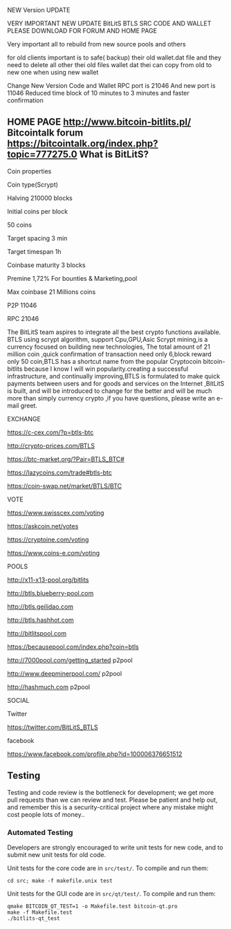NEW Version UPDATE

VERY IMPORTANT NEW UPDATE BitLitS BTLS
SRC CODE AND WALLET PLEASE DOWNLOAD FOR FORUM AND HOME PAGE


Very important all to rebuild from new source pools and others


for old clients important is to safe( backup) their old wallet.dat file
and they need to delete all other thei old files
wallet dat thei can copy from old to new one when using new wallet



Change New Version Code and Wallet
RPC port is 21046 And new port is 11046
Reduced time block of 10 minutes to 3 minutes and faster confirmation




HOME PAGE http://www.bitcoin-bitlits.pl/
Bitcointalk forum https://bitcointalk.org/index.php?topic=777275.0
What is BitLitS?
----------------

Coin properties

Coin type(Scrypt)

Halving 210000 blocks

Initial coins per block

50 coins

Target spacing 3 min

Target timespan 1h

Coinbase maturity 3 blocks

Premine 1,72% For bounties & Marketing,pool

Max coinbase 21 Millions coins

P2P 11046

RPC 21046

The BitLitS team aspires to integrate all the best crypto functions available. BTLS using scrypt algorithm, support Cpu,GPU,Asic Scrypt mining,is a currency focused on 
building new technologies, The total amount of 21 million coin ,quick confirmation of transaction need only 6,block reward only 50 coin,BTLS has a shortcut name from the 
popular Cryptocoin bitcoin-bitlits because I know I will win popularity.creating a successful infrastructure, and continually improving,BTLS is formulated to make quick 
payments between users and for goods and services on the Internet ,BitLitS is built, and will be introduced to change for the better and will be much more than simply 
currency crypto ,if you have questions, please write an e-mail greet.

EXCHANGE

https://c-cex.com/?p=btls-btc

http://crypto-prices.com/BTLS

https://btc-market.org/?Pair=BTLS_BTC#

https://lazycoins.com/trade#btls-btc

https://coin-swap.net/market/BTLS/BTC



VOTE

https://www.swisscex.com/voting

https://askcoin.net/votes

https://cryptoine.com/voting

https://www.coins-e.com/voting

POOLS

http://x11-x13-pool.org/bitlits

http://btls.blueberry-pool.com

http://btls.geilidao.com

http://btls.hashhot.com

http://bitlitspool.com

https://becausepool.com/index.php?coin=btls

http://7000pool.com/getting_started p2pool

http://www.deepminerpool.com/ p2pool

http://hashmuch.com p2pool


SOCIAL

Twitter

https://twitter.com/BitLitS_BTLS

facebook

https://www.facebook.com/profile.php?id=100006376651512


Testing
-------

Testing and code review is the bottleneck for development; we get more pull
requests than we can review and test. Please be patient and help out, and
remember this is a security-critical project where any mistake might cost people
lots of money..

### Automated Testing

Developers are strongly encouraged to write unit tests for new code, and to
submit new unit tests for old code.

Unit tests for the core code are in `src/test/`. To compile and run them:

    cd src; make -f makefile.unix test

Unit tests for the GUI code are in `src/qt/test/`. To compile and run them:

    qmake BITCOIN_QT_TEST=1 -o Makefile.test bitcoin-qt.pro
    make -f Makefile.test
    ./bitlits-qt_test

